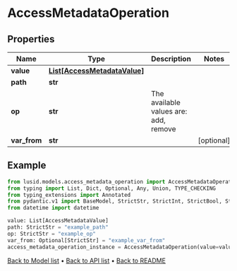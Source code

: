 # AccessMetadataOperation

## Properties
Name | Type | Description | Notes
------------ | ------------- | ------------- | -------------
**value** | [**List[AccessMetadataValue]**](AccessMetadataValue.md) |  | 
**path** | **str** |  | 
**op** | **str** | The available values are: add, remove | 
**var_from** | **str** |  | [optional] 
## Example

```python
from lusid.models.access_metadata_operation import AccessMetadataOperation
from typing import List, Dict, Optional, Any, Union, TYPE_CHECKING
from typing_extensions import Annotated
from pydantic.v1 import BaseModel, StrictStr, StrictInt, StrictBool, StrictFloat, StrictBytes, Field, validator, ValidationError, conlist, constr
from datetime import datetime

value: List[AccessMetadataValue]
path: StrictStr = "example_path"
op: StrictStr = "example_op"
var_from: Optional[StrictStr] = "example_var_from"
access_metadata_operation_instance = AccessMetadataOperation(value=value, path=path, op=op, var_from=var_from)

```

[Back to Model list](../README.md#documentation-for-models) &#8226; [Back to API list](../README.md#documentation-for-api-endpoints) &#8226; [Back to README](../README.md)


